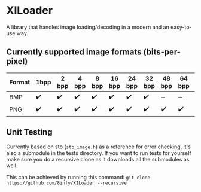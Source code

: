 # XILoader
A library that handles image loading/decoding in a modern and an easy-to-use way.
## Currently supported image formats (bits-per-pixel)
| Format | 1bpp               | 2 bpp              | 4 bpp              | 8 bpp              | 16 bpp             | 24 bpp             | 32 bpp             | 48 bpp             | 64 bpp             | Compressed         |
|--------|--------------------|--------------------|--------------------|--------------------|--------------------|--------------------|--------------------|--------------------|--------------------|--------------------|
| BMP    | :heavy_check_mark: | :heavy_check_mark: | :heavy_check_mark: | :heavy_check_mark: | :heavy_check_mark: | :heavy_check_mark: | :heavy_check_mark: | :heavy_minus_sign: | :heavy_minus_sign: | :x:                |
| PNG    | :heavy_check_mark:              | :heavy_check_mark:              | :heavy_check_mark:               | :heavy_check_mark:                | :heavy_check_mark:                | :heavy_check_mark: | :heavy_check_mark: | :heavy_check_mark: | :heavy_check_mark: | :heavy_check_mark: |

## Unit Testing
Currently based on stb (`stb_image.h`) as a reference for error checking, it's also a submodule in the tests directory.
If you want to run tests for yourself make sure you do a recursive clone as it downloads all the submodules as well. 

This can be achieved by running this command: `git clone https://github.com/8infy/XILoader --recursive`
